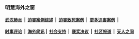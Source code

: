 
### 明慧海外之窗

####  [武汉肺炎](indexes/365.md?t=02160800) &nbsp;|&nbsp;  [迫害案例综述](indexes/328.md?t=02160800) &nbsp;|&nbsp; [迫害致死案例](indexes/277.md?t=02160800)  &nbsp;|&nbsp; [更多迫害案例](indexes/81.md?t=02160800)  &nbsp;|&nbsp; 
####  [时事评论](indexes/19.md?t=02160800) &nbsp;|&nbsp; [海外简讯](indexes/245.md?t=02160800)&nbsp;|&nbsp;  [社会支持](indexes/140.md?t=02160800) &nbsp;|&nbsp; [褒奖决议](indexes/282.md?t=02160800) &nbsp;|&nbsp; [社区报道](indexes/91.md?t=02160800)  &nbsp;|&nbsp; [天人之间](indexes/78.md?t=02160800) 


